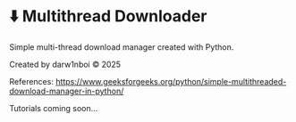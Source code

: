 # ⬇️ Multithread Downloader
Simple multi-thread download manager created with Python.

Created by darw1nboi © 2025

References: https://www.geeksforgeeks.org/python/simple-multithreaded-download-manager-in-python/

Tutorials coming soon...
